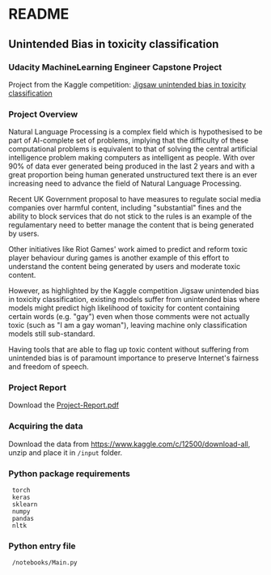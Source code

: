 # README

## Unintended Bias in toxicity classification

### Udacity MachineLearning Engineer Capstone Project

Project from the Kaggle competition: [Jigsaw unintended bias in toxicity classification](https://www.kaggle.com/c/jigsaw-unintended-bias-in-toxicity-classification/overview)

### Project Overview

Natural Language Processing is a complex field which is hypothesised to be part of AI-complete set of problems, implying that the difficulty of these computational problems is equivalent to that of solving the central artificial intelligence problem making computers as intelligent as people.
With over 90% of data ever generated being produced in the last 2 years and with a great proportion being human generated unstructured text there is an ever increasing need to advance the field of Natural Language Processing.

Recent UK Government proposal to have measures to regulate social media companies over harmful content, including "substantial" fines and the ability to block services that do not stick to the rules is an example of the regulamentary need to better manage the content that is being generated by users.

Other initiatives like ​Riot Games​' work aimed to predict and reform toxic player behaviour during games is another example of this effort to understand the content being generated by users and moderate toxic content.

However, as highlighted by the Kaggle competition ​Jigsaw unintended bias in toxicity classification​, existing models suffer from unintended bias where models might predict high likelihood of toxicity for content containing certain words (e.g. "gay") even when those comments were not actually toxic (such as "I am a gay woman"), leaving machine only classification models still sub-standard.

Having tools that are able to flag up toxic content without suffering from unintended bias is of paramount importance to preserve Internet's fairness and freedom of speech.

### Project Report

Download the [Project-Report.pdf](./Project-Report.pdf)

### Acquiring the data

Download the data from https://www.kaggle.com/c/12500/download-all, unzip and place it in  ```/input``` folder.

### Python package requirements

```
 torch
 keras
 sklearn
 numpy
 pandas
 nltk
```



### Python entry file

```
 /notebooks/Main.py
```
